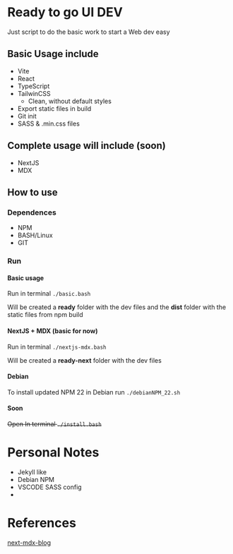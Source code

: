# Ready to go UI DEV
Just script to do the basic work to start a Web dev easy

## Basic Usage include
- Vite
- React
- TypeScript
- TailwinCSS
    * Clean, without default styles
- Export static files in build
- Git init
- SASS & .min.css files

## Complete usage will include (soon)
- NextJS
- MDX

## How to use
### Dependences
- NPM
- BASH/Linux
- GIT

### Run
#### Basic usage
Run in terminal `./basic.bash`

Will be created a **ready** folder with the dev files and the **dist** folder with the static files from npm build 

#### NextJS + MDX (basic for now)
Run in terminal `./nextjs-mdx.bash`

Will be created a **ready-next** folder with the dev files

#### Debian
To install updated NPM 22 in Debian run `./debianNPM_22.sh`

#### Soon
~~Open In terminal `./install.bash`~~


# Personal Notes
- Jekyll like
- Debian NPM
- VSCODE SASS config
- 
# References
[next-mdx-blog](https://github.com/leerob/next-mdx-blog)